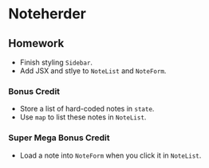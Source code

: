 # Noteherder

## Homework

* Finish styling `Sidebar`.
* Add JSX and stlye to `NoteList` and `NoteForm`.

### Bonus Credit

* Store a list of hard-coded notes in `state`.
* Use `map` to list these notes in `NoteList`.

### Super Mega Bonus Credit

* Load a note into `NoteForm` when you click it in `NoteList`.